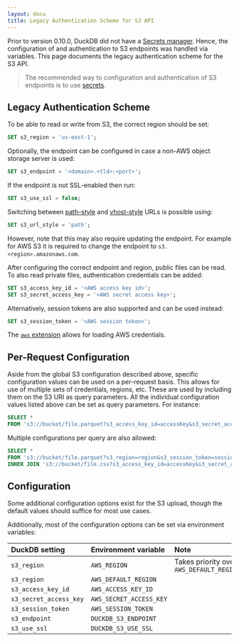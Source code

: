 ```yaml
---
layout: docu
title: Legacy Authentication Scheme for S3 API
---
```


Prior to version 0.10.0, DuckDB did not have a [Secrets manager](../../sql/statements/create_secret). Hence, the configuration of and authentication to S3 endpoints was handled via variables. This page documents the legacy authentication scheme for the S3 API.

> The recommended way to configuration and authentication of S3 endpoints is to use [secrets](s3api#configuration-and-authentication).

## Legacy Authentication Scheme

To be able to read or write from S3, the correct region should be set:

```sql
SET s3_region = 'us-east-1';
```

Optionally, the endpoint can be configured in case a non-AWS object storage server is used:

```sql
SET s3_endpoint = '<domain>.<tld>:<port>';
```

If the endpoint is not SSL-enabled then run:

```sql
SET s3_use_ssl = false;
```

Switching between [path-style](https://docs.aws.amazon.com/AmazonS3/latest/userguide/access-bucket-intro.html#path-style-url-ex) and [vhost-style](https://docs.aws.amazon.com/AmazonS3/latest/userguide/access-bucket-intro.html#virtual-host-style-url-ex) URLs is possible using:

```sql
SET s3_url_style = 'path';
```

However, note that this may also require updating the endpoint. For example for AWS S3 it is required to change the endpoint to `s3.<region>.amazonaws.com`.

After configuring the correct endpoint and region, public files can be read. To also read private files, authentication credentials can be added:

```sql
SET s3_access_key_id = '<AWS access key id>';
SET s3_secret_access_key = '<AWS secret access key>';
```

Alternatively, session tokens are also supported and can be used instead:

```sql
SET s3_session_token = '<AWS session token>';
```

The [`aws` extension](../aws) allows for loading AWS credentials.

## Per-Request Configuration

Aside from the global S3 configuration described above, specific configuration values can be used on a per-request basis. This allows for use of multiple sets of credentials, regions, etc. These are used by including them on the S3 URI as query parameters. All the individual configuration values listed above can be set as query parameters. For instance:

```sql
SELECT *
FROM 's3://bucket/file.parquet?s3_access_key_id=accessKey&s3_secret_access_key=secretKey';
```

Multiple configurations per query are also allowed:

```sql
SELECT *
FROM 's3://bucket/file.parquet?s3_region=region&s3_session_token=session_token' t1
INNER JOIN 's3://bucket/file.csv?s3_access_key_id=accessKey&s3_secret_access_key=secretKey' t2;
```

## Configuration

Some additional configuration options exist for the S3 upload, though the default values should suffice for most use cases.

Additionally, most of the configuration options can be set via environment variables:

<div class="narrow_table"></div>

| DuckDB setting         | Environment variable    | Note                                     |
|:-----------------------|:------------------------|:-----------------------------------------|
| `s3_region`            | `AWS_REGION`            | Takes priority over `AWS_DEFAULT_REGION` |
| `s3_region`            | `AWS_DEFAULT_REGION`    |                                          |
| `s3_access_key_id`     | `AWS_ACCESS_KEY_ID`     |                                          |
| `s3_secret_access_key` | `AWS_SECRET_ACCESS_KEY` |                                          |
| `s3_session_token`     | `AWS_SESSION_TOKEN`     |                                          |
| `s3_endpoint`          | `DUCKDB_S3_ENDPOINT`    |                                          |
| `s3_use_ssl`           | `DUCKDB_S3_USE_SSL`     |                                          |
